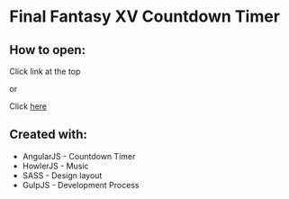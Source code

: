 # Final Fantasy XV Countdown Timer


## How to open:

Click link at the top

or

Click [here](https://johnnyqbui.github.io/FFXV/)

## Created with:

* AngularJS - Countdown Timer
* HowlerJS - Music
* SASS - Design layout
* GulpJS - Development Process
